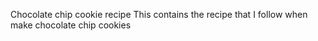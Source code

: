 Chocolate chip cookie recipe
This contains the recipe that I follow when make chocolate chip cookies
